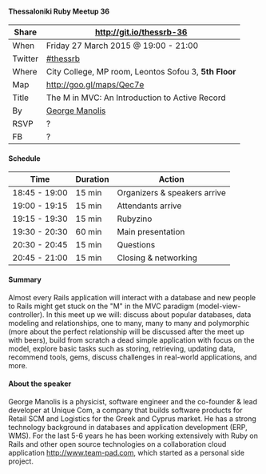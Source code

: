 #### Thessaloniki Ruby Meetup 36

Share   | http://git.io/thessrb-36
------- | ------------------------
When    | Friday 27 March 2015 @ 19:00 - 21:00
Twitter | [#thessrb](https://twitter.com/search?src=typd&q=%23thessrb)
Where   | City College, MP room, Leontos Sofou 3, **5th Floor**
Map     | http://goo.gl/maps/Qec7e
Title   | The M in MVC: An Introduction to Active Record
By      | [George Manolis](https://github.com/gmanolis)
RSVP    | ?
FB      | ?

#### Schedule

Time          | Duration | Action
------------- | -------- | -----------------------------
18:45 - 19:00 | 15 min   | Organizers & speakers arrive
19:00 - 19:15 | 15 min   | Attendants arrive
19:15 - 19:30 | 15 min   | Rubyzino
19:30 - 20:30 | 60 min   | Main presentation
20:30 - 20:45 | 15 min   | Questions
20:45 - 21:00 | 15 min   | Closing & networking

#### Summary

Almost every Rails application will interact with a database and new people to
Rails might get stuck on the "M" in the MVC paradigm (model-view-controller). In
this meet up we will: discuss about popular databases, data modeling and
relationships, one to many, many to many and polymorphic (more about the perfect
relationship will be discussed after the meet up with beers), build from scratch
a dead simple application with focus on the model, explore basic tasks such as
storing, retrieving, updating data, recommend tools, gems, discuss challenges in
real-world applications, and more.

#### About the speaker

George Manolis is a physicist, software engineer and the co-founder & lead
developer at Unique Com, a company that builds software products for Retail SCM
and Logistics for the Greek and Cyprus market. He has a strong technology
background in databases and application development (ERP, WMS). For the last 5-6
years he has been working extensively with Ruby on Rails and other open source
technologies on a collaboration cloud application http://www.team-pad.com, which
started as a personal side project.
